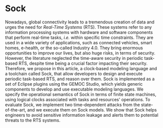 # Sock
Nowadays, global connectivity leads to a tremendous creation of data and urges the need for _Real-Time Systems_ (RTS). These systems refer to any information processing systems with hardware and software components that perform real-time tasks, _i.e._ within specific time constraints.
They are used in a wide variety of applications, such as connected vehicles, smart homes, e-health, or the so-called Industry 4.0. They bring enormous opportunities to improve our lives, but also huge risks, in terms of security. However, the literature neglected the time-aware security in periodic task-based RTS, despite time being a crucial factor impacting their security.
Therefore, we propose in this article, a clock-based modeling language and a toolchain called Sock, that allow developers to design and execute periodic task-based RTS, and reason over them. Sock is implemented as a set of Eclipse plugins using the GEMOC Studio, which yields generic components to develop and use executable modeling languages. We specify the operational semantics of Sock in terms of finite state machines, using logical clocks associated with tasks and resources' operations. To evaluate Sock, we implement two time-dependent attacks from the state-of-the-art, and we execute them on Sock models. We show that Sock helps engineers to avoid sensitive information leakage and alerts them to potential threats to the RTS systems.
